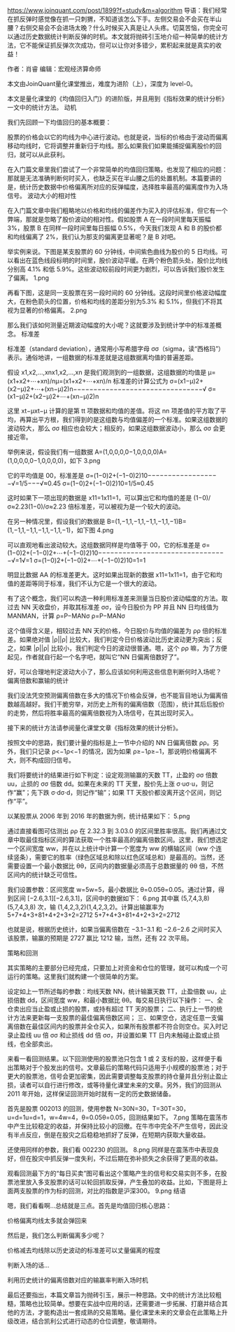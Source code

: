 https://www.joinquant.com/post/1899?f=study&m=algorithm
导语：我们经常在抓反弹时感觉像在抓一只刺猬，不知道该怎么下手。左侧交易会不会买在半山腰？右侧交易会不会进场太晚？什么时候买入真是让人头疼。切莫苦恼，你完全可以通过历史数据统计判断反弹的时机。本文就将抛砖引玉地介绍一种简单的统计方法，它不能保证抓反弹次次成功，但可以让你对多错少，累积起来就是真实的收益！

作者：肖睿
编辑：宏观经济算命师

本文由JoinQuant量化课堂推出，难度为进阶（上），深度为 level-0。

本文是量化课堂的《均值回归入门》的进阶版，并且用到《指标效果的统计分析》一文中的统计方法。
动机

我们先回顾一下均值回归的基本概要：

股票的价格会以它的均线为中心进行波动。也就是说，当标的价格由于波动而偏离移动均线时，它将调整并重新归于均线。那么如果我们如果能捕捉偏离股价的回归，就可以从此获利。

在入门篇文章里我们尝试了一个非常简单的均值回归策略，也发现了相应的问题：那就是无法准确判断何时买入，也缺乏买在半山腰之后的处置机制。本篇要讲的是，统计历史数据中价格偏离所对应的反弹幅度，选择胜率最高的偏离度作为入场信号。
波动大小的相对性

在入门篇文章中我们粗略地以价格和均线的偏差作为买入的评估标准，但它有一个弊端，那就是忽略了股价波动的相对性。假如股票 A 在一段时间里每天振幅 3%，股票 B 在同样一段时间里每日振幅 0.5%，今天我们发现 A 和 B 的股价都和均线偏离了 2%，我们认为那支的偏离更显著呢？是 B 对吧。

举实例来说。下图是某支股票的 60 分钟线，中间紫色曲线为股价的 5 日均线。可以看出在蓝色线段标明的时间里，股价波动平缓。在两个粉色箭头处，股价比均线分别高 4.1% 和低 5.9%。这些波动较前段时间更为剧烈，可以告诉我们股价发生了偏离。
1.png

再看下图，这是同一支股票在另一段时间的 60 分钟线。这段时间里价格波动幅度大，在粉色箭头的位置，价格和均线的差距分别为5.3% 和 5.1%，但我们不将其视为显著的价格偏离。
2.png

那么我们该如何测量近期波动幅度的大小呢？这就要涉及到统计学中的标准差概念。
标准差

标准差（standard deviation），通常用小写希腊字母 σσ（sigma，读“西格玛”）表示。通俗地讲，一组数据的标准差就是这组数据离均值的普遍差距。

假设 x1,x2,…,xnx1,x2,…,xn 是我们观测到的一组数据，这组数据的均值是 μ=(x1+x2+⋯+xn)/nμ=(x1+x2+⋯+xn)/n
标准差的计算公式为
σ=(x1−μ)2+(x2−μ)2+⋯+(xn−μ)2)n−−−−−−−−−−−−−−−−−−−−−−−−−−−−−−−−√
σ=(x1−μ)2+(x2−μ)2+⋯+(xn−μ)2)n

这里 xt−μxt−μ 计算的是第 tt 项数据和均值的差值。将这 nn 项差值的平方取了平均，再算出平方根，我们得到的是这组数与均值偏差的一个标准。如果这组数据的波动较大，那么 σσ 相应也会较大；相反的，如果这组数据波动小，那么 σσ 会更接近零。

举例来说，假设我们有一组数据 A=(1,0,0,0,0−1,0,0,0,0)A=(1,0,0,0,0−1,0,0,0,0)，如下
3.png

它的平均值是 00，标准差是
σ=(1−0)2+(−1−0)2)10−−−−−−−−−−−−−−−−−−√=1/5−−−√≈0.45
σ=(1−0)2+(−1−0)2)10=1/5≈0.45

这时如果下一项出现的数据是 x11=1x11=1，可以算出它和均值的差是 (1−0)/σ≈2.23(1−0)/σ≈2.23 倍标准差，可以被视为是一个较大的波动。

在另一种情况里，假设我们的数据是 B=(1,−1,1,−1,1,−1,1,−1,1,−1)B=(1,−1,1,−1,1,−1,1,−1,1,−1)，如下图
4.png

可以直观地看出波动较大。这组数据同样是均值等于 00，它的标准差是
σ=(1−0)2+(−1−0)2+⋯+(−1−0)2)10−−−−−−−−−−−−−−−−−−−−−−−−−−−−−−−−√=1√=1
σ=(1−0)2+(−1−0)2+⋯+(−1−0)2)10=1=1

明显比数据 AA 的标准差更大。这时如果出现新的数据 x11=1x11=1，由于它和均值的差距等同于标准，我们不认为它是一个很大的波动。

有了这个概念，我们可以构造一种利用标准差来测量当日股价波动幅度的方法。取过去 NN 天收盘价，并取其标准差 σσ，设今日股价为 PP 并且 NN 日均线值为 MANMAN，计算
ρ=P−MANσ
ρ=P−MANσ

这个值得含义是，相较过去 NN 天的价格，今日股价与均值的偏差为 ρρ 倍的标准差。如果绝对值 |ρ||ρ| 比较大，我们判定今日价格波动比历史波动更为突出；反之，如果 |ρ||ρ| 比较小，我们判定今日的波动很普通。嗯，这个 ρρ 嘛，为了方便起见，作者就自行起一个名字吧，就叫它“NN 日偏离倍数好了”。

好，可以合理地判定波动大小了，那么应该如何利用这些信息判断何时入场呢？
偏离倍数和赢输的统计

我们没法凭空预测偏离倍数在多大的情况下价格会反弹，也不能盲目地认为偏离倍数越高越好。我们干脆穷举，对历史上所有的偏离倍数（范围），统计其后后股价的走势，然后将胜率最高的偏离倍数视为入场信号，在其出现时买入。

接下来的统计方法请参阅量化课堂文章《指标效果的统计分析》。

按照文中的思路，我们要计量的指标是上一节中介绍的 NN 日偏离倍数 ρρ。另外，我们只记录 ρ<−1ρ<−1 的情况，因为如果 ρ≥−1ρ≥−1，那说明价格偏离不大，则不构成回归信号。

我们将要统计的结果进行如下判定：设定观测输赢的天数 TT，止盈的 σσ 倍数 uu，止损的 σσ 倍数 dd。如果在未来的 TT 天里，股价先上涨 σ⋅uσ⋅u，则记作“赢”；先下跌 σ⋅dσ⋅d，则记作“输”；如果 TT 天股价都没离开这个区间，则记作“平”。

以某股票从 2006 年到 2016 年的数据为例，统计结果如下：
5.png

通过直接看图可估测出 ρρ 在 2.32.3 到 3.03.0 的区间里胜率很高。我们再通过文章中取最佳指标区间的算法获取一个胜率最高的偏离倍数区间。这里，我们想选定一个区间宽度 ww，并在以上统计中计算一个宽度为 ww 的横轴区间（ww 个连续竖条），需要它的胜率（绿色区域总和除以红色区域总和）是最高的。当然，还需要设置一个最小数据比 θθ，区间内的数据量必须高于总数据量的 θθ 倍，不然区间内的统计缺乏可信性。

我们设置参数：区间宽度 w=5w=5，最小数据比 θ=0.05θ=0.05。通过计算，得到区间 [−2.6,3.1][−2.6,3.1]，区间中的数据如下：
6.png
其中赢 (5,7,4,3,8)(5,7,4,3,8) 次，输 (1,4,2,3,2)(1,4,2,3,2)。计算出输赢率为
5+7+4+3+81+4+2+3+2=2712
5+7+4+3+81+4+2+3+2=2712

也就是说，根据历史统计，如果当偏离倍数在 −3.1−3.1 和 −2.6−2.6 之间时买入该股票，输赢的预期是 2727 赢比 1212 输，当然，还有 22 次平局。

策略和回测

其实策略的主要部分已经完成，只要加上对资金和仓位的管理，就可以构成一个可运行的策略。这里我们就构建一个很简单的方案。

设定如上一节所述每的参数：均线天数 NN，统计输赢天数 TT，止盈倍数 uu，止损倍数 dd，区间宽度 ww，和最小数据比 θθ。每交易日执行以下操作：
一、全仓卖出应当止盈或止损的股票，或持有超过 TT 天的股票；
二、执行上一节的统计方法来更新每一支股票的最佳偏离倍数区间；
三、如果空仓，选定任意一支偏离倍数在最佳区间内的股票并全仓买入，如果所有股票都不符合则空仓。买入时记录止盈线 uu 倍 σσ 和止损线 dd 倍 σσ，并设置如果 TT 日内未触碰止盈或止损线，也全部卖出。

来看一看回测结果。以下回测使用的股票池只包含 1 或 2 支标的股，这样便于看出策略对于个股发出的信号。文章最后的策略代码只适用于小规模的股票池；对于更大的股票池，信号会更加密集，因此需要调整每支股票的持仓量并且分别止盈止损，读者可以自行进行修改，或等待量化课堂未来的文章。另外，我们的回测从 2011 年开始，这样保证回测开始时就有一定的历史数据储备。

首先是股票 002013 的回测，使用参数 N=30N=30，T=30T=30，u=d=1u=d=1，w=4w=4，θ=0.05θ=0.05，回测结果如下。
7.png
策略在震荡市中产生比较稳定的收益，并保持比较小的回撤。在牛市中完全不产生信号，因此没有半点反应，倒是在股灾之后稳稳地抓好了反弹，在短期内获取大量收益。

还使用同样的参数，我们看 002230 的回测。
8.png
同样是在震荡市中表现良好，但在股灾中抓反弹一度失利，不过后期在弥补损失之余获得了更高的收益。

观看回测最下方的“每日买卖”图可看出这个策略产生的信号和交易实则不多，在股票池里放入多支股票的话可以轮回抓取反弹，产生叠加的收益。比如，下图是将上面两支股票的作为标的回测，对比的指数是沪深300。
9.png
结语

嗯，我们看看啊…总结就是三点。首先是均值回归核心思路：

价格偏离均线太多就会弹回来

然后是，我们怎么判断偏离多少呢？

价格减去均线除以历史波动的标准差可以丈量偏离的程度

判断入场的话…

利用历史统计的偏离倍数对应的输赢率判断入场时机

最后还要指出，本篇文章旨为抛砖引玉，展示一种思路。文中的统计方法比较粗糙，策略也比较简单。想要在实战中应用的话，还需要进一步拓展、打磨并结合其他的方法，才能构造出一套成熟的交易策略。量化课堂未来的文章会在此策略上升级改进，结合凯利公式进行动态的仓位调整，敬请期待。